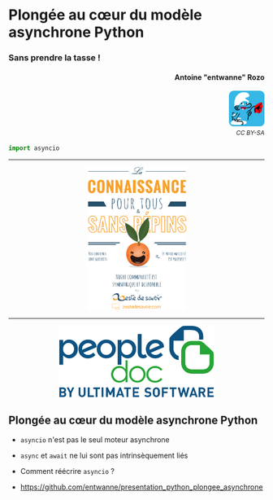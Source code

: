 # Plongée au cœur du modèle asynchrone Python 
### Sans prendre la tasse !
#### <div align="right">Antoine "entwanne" Rozo</div>

<div align="right"><img src="schtroumpf_flat_rounded.png" style="width: 5em;" /></div>

<div align="right"><small><i>CC BY-SA</i></small></div>

```python skip
import asyncio
```

--------------------

<center><img src="zestedesavoir.png" style="height: 20em;" /></center>

--------------------

<center><img src="peopledoc.png" style="height: 10em;" /></center>

## Plongée au cœur du modèle asynchrone Python 

* `asyncio` n'est pas le seul moteur asynchrone
* `async` et `await` ne lui sont pas intrinsèquement liés
* Comment réécrire `asyncio` ?

* <https://github.com/entwanne/presentation_python_plongee_asynchrone>
